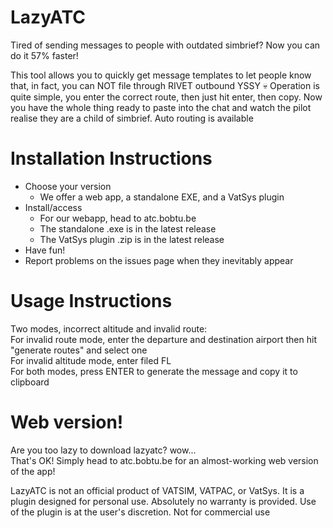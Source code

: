 # LazyATC
Tired of sending messages to people with outdated simbrief? Now you can do it 57% faster!

This tool allows you to quickly get message templates to let people know that, in fact, you can NOT file through RIVET outbound YSSY 💀
Operation is quite simple, you enter the correct route, then just hit enter, then copy. Now you have the whole thing ready to paste into the chat and watch the pilot realise they are a child of simbrief.
Auto routing is available
# Installation Instructions
- Choose your version
   - We offer a web app, a standalone EXE, and a VatSys plugin
- Install/access
   - For our webapp, head to atc.bobtu.be
   - The standalone .exe is in the latest release
   - The VatSys plugin .zip is in the latest release
- Have fun!
- Report problems on the issues page when they inevitably appear
# Usage Instructions
Two modes, incorrect altitude and invalid route:  
For invalid route mode, enter the departure and destination airport then hit "generate routes" and select one  
For invalid altitude mode, enter filed FL  
For both modes, press ENTER to generate the message and copy it to clipboard
# Web version!
Are you too lazy to download lazyatc? wow...  
That's OK! Simply head to atc.bobtu.be for an almost-working web version of the app!

LazyATC is not an official product of VATSIM, VATPAC, or VatSys. It is a plugin designed for personal use. Absolutely no warranty is provided. Use of the plugin is at the user's discretion. Not for commercial use
